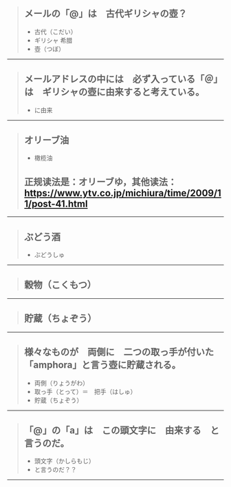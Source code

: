 > ## メールの「@」は　古代ギリシャの壺？
> * 古代（こだい）
> * ギリシャ 希腊
> * 壺（つぼ）
----------

> ## メールアドレスの中には　必ず入っている「＠」は　ギリシャの壺に由来すると考えている。
> * に由来
----------

> ## オリーブ油
> * 橄榄油
> ## 正规读法是：オリーブゆ，其他读法：https://www.ytv.co.jp/michiura/time/2009/11/post-41.html
----------

> ## ぶどう酒
> * ぶどうしゅ
----------

> ## 穀物（こくもつ）
----------

> ## 貯蔵（ちょぞう）
----------

> ## 様々なものが　両側に　二つの取っ手が付いた　「amphora」と言う壺に貯蔵される。
> * 両側（りょうがわ）
> * 取っ手（とって）＝　把手（はしゅ）
> * 貯蔵（ちょぞう）
----------

> ## 「@」の「a」は　この頭文字に　由来する　と言うのだ。
> * 頭文字（かしらもじ）
> * と言うのだ？？
----------
